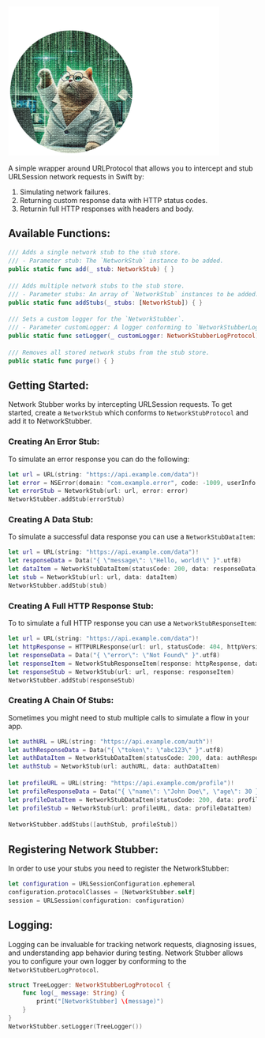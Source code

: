 <img src="Media/netwworkStubberLogo.png" alt="iOS Swift URLSessionProtocol Mocking Package" width="427.5" height="301.5" />

A simple wrapper around URLProtocol that allows you to intercept and stub URLSession network requests in Swift by:
1. Simulating network failures.
2. Returning custom response data with HTTP status codes.
3. Returnin full HTTP responses with headers and body.

## Available Functions:

```swift
/// Adds a single network stub to the stub store.
/// - Parameter stub: The `NetworkStub` instance to be added.
public static func add(_ stub: NetworkStub) { }

/// Adds multiple network stubs to the stub store.
/// - Parameter stubs: An array of `NetworkStub` instances to be added.
public static func addStubs(_ stubs: [NetworkStub]) { }

/// Sets a custom logger for the `NetworkStubber`.
/// - Parameter customLogger: A logger conforming to `NetworkStubberLogProtocol` to handle log messages.
public static func setLogger(_ customLogger: NetworkStubberLogProtocol) { }

/// Removes all stored network stubs from the stub store.
public static func purge() { }
```

## Getting Started:

Network Stubber works by intercepting URLSession requests.
To get started, create a `NetworkStub` which conforms to `NetworkStubProtocol` and add it to NetworkStubber.

### Creating An Error Stub:

To simulate an error response you can do the following:
```swift
let url = URL(string: "https://api.example.com/data")!
let error = NSError(domain: "com.example.error", code: -1009, userInfo: nil)
let errorStub = NetworkStub(url: url, error: error)
NetworkStubber.addStub(errorStub)
```

### Creating A Data Stub:

To simulate a successful data response you can use a `NetworkStubDataItem`:
```swift
let url = URL(string: "https://api.example.com/data")!
let responseData = Data("{ \"message\": \"Hello, world!\" }".utf8)
let dataItem = NetworkStubDataItem(statusCode: 200, data: responseData)
let stub = NetworkStub(url: url, data: dataItem)
NetworkStubber.addStub(stub)
```

### Creating A Full HTTP Response Stub:

To to simulate a full HTTP response you can use a `NetworkStubResponseItem`:
```swift
let url = URL(string: "https://api.example.com/data")!
let httpResponse = HTTPURLResponse(url: url, statusCode: 404, httpVersion: nil, headerFields: ["Content-Type": "application/json"])!
let responseData = Data("{ \"error\": \"Not Found\" }".utf8)
let responseItem = NetworkStubResponseItem(response: httpResponse, data: responseData)
let responseStub = NetworkStub(url: url, response: responseItem)
NetworkStubber.addStub(responseStub)
```

### Creating A Chain Of Stubs:

Sometimes you might need to stub multiple calls to simulate a flow in your app.

```swift
let authURL = URL(string: "https://api.example.com/auth")!
let authResponseData = Data("{ \"token\": \"abc123\" }".utf8)
let authDataItem = NetworkStubDataItem(statusCode: 200, data: authResponseData)
let authStub = NetworkStub(url: authURL, data: authDataItem)

let profileURL = URL(string: "https://api.example.com/profile")!
let profileResponseData = Data("{ \"name\": \"John Doe\", \"age\": 30 }".utf8)
let profileDataItem = NetworkStubDataItem(statusCode: 200, data: profileResponseData)
let profileStub = NetworkStub(url: profileURL, data: profileDataItem)

NetworkStubber.addStubs([authStub, profileStub])
```

## Registering Network Stubber:

In order to use your stubs you need to register the NetworkStubber:

```swift
let configuration = URLSessionConfiguration.ephemeral
configuration.protocolClasses = [NetworkStubber.self]
session = URLSession(configuration: configuration)
```

## Logging:

Logging can be invaluable for tracking network requests, diagnosing issues, and understanding app behavior during testing.
Network Stubber allows you to configure your own logger by conforming to the `NetworkStubberLogProtocol`.


```swift
struct TreeLogger: NetworkStubberLogProtocol {
    func log(_ message: String) {
        print("[NetworkStubber] \(message)")
    }
}
NetworkStubber.setLogger(TreeLogger())
```
